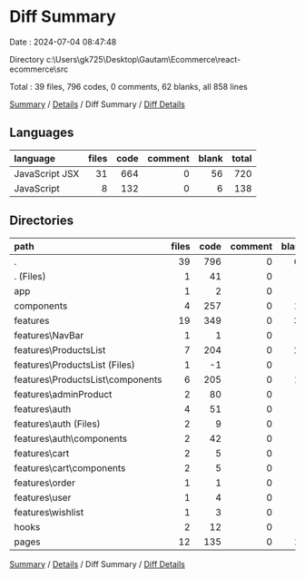 # Diff Summary

Date : 2024-07-04 08:47:48

Directory c:\\Users\\gk725\\Desktop\\Gautam\\Ecommerce\\react-ecommerce\\src

Total : 39 files,  796 codes, 0 comments, 62 blanks, all 858 lines

[Summary](results.md) / [Details](details.md) / Diff Summary / [Diff Details](diff-details.md)

## Languages
| language | files | code | comment | blank | total |
| :--- | ---: | ---: | ---: | ---: | ---: |
| JavaScript JSX | 31 | 664 | 0 | 56 | 720 |
| JavaScript | 8 | 132 | 0 | 6 | 138 |

## Directories
| path | files | code | comment | blank | total |
| :--- | ---: | ---: | ---: | ---: | ---: |
| . | 39 | 796 | 0 | 62 | 858 |
| . (Files) | 1 | 41 | 0 | 0 | 41 |
| app | 1 | 2 | 0 | 0 | 2 |
| components | 4 | 257 | 0 | 12 | 269 |
| features | 19 | 349 | 0 | 32 | 381 |
| features\\NavBar | 1 | 1 | 0 | 0 | 1 |
| features\\ProductsList | 7 | 204 | 0 | 20 | 224 |
| features\\ProductsList (Files) | 1 | -1 | 0 | 1 | 0 |
| features\\ProductsList\\components | 6 | 205 | 0 | 19 | 224 |
| features\\adminProduct | 2 | 80 | 0 | 6 | 86 |
| features\\auth | 4 | 51 | 0 | 7 | 58 |
| features\\auth (Files) | 2 | 9 | 0 | 0 | 9 |
| features\\auth\\components | 2 | 42 | 0 | 7 | 49 |
| features\\cart | 2 | 5 | 0 | 0 | 5 |
| features\\cart\\components | 2 | 5 | 0 | 0 | 5 |
| features\\order | 1 | 1 | 0 | -1 | 0 |
| features\\user | 1 | 4 | 0 | 0 | 4 |
| features\\wishlist | 1 | 3 | 0 | 0 | 3 |
| hooks | 2 | 12 | 0 | -1 | 11 |
| pages | 12 | 135 | 0 | 19 | 154 |

[Summary](results.md) / [Details](details.md) / Diff Summary / [Diff Details](diff-details.md)
